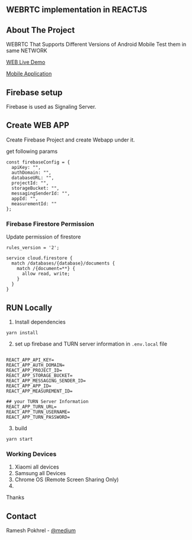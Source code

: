 ## WEBRTC implementation in REACTJS


<!-- ABOUT THE PROJECT -->
## About The Project
WEBRTC That Supports Different Versions of Android Mobile
Test them in same NETWORK

[WEB Live Demo](https://webrtc-398a5.web.app/)

[Mobile Application](https://drive.google.com/file/d/163FOSWQnE5GbyQ6-0GjP41xUWiX_eG44/view?usp=sharing)

## Firebase setup
Firebase is used as Signaling Server. 
## Create WEB APP
Create Firebase Project and create Webapp under it.

get following params

```
const firebaseConfig = {
  apiKey: "",
  authDomain: "",
  databaseURL: "",
  projectId: "",
  storageBucket: "",
  messagingSenderId: "",
  appId: "",
  measurementId: ""
};

```
### Firebase Firestore Permission
Update permission of firestore
```
rules_version = '2';

service cloud.firestore {
  match /databases/{database}/documents {
    match /{document=**} {
      allow read, write;
    }
  }
}

```
## RUN Locally
1. Install dependencies
```
yarn install
```

2. set up firebase and TURN server information in ```.env.local``` file 
```

REACT_APP_API_KEY=
REACT_APP_AUTH_DOMAIN=
REACT_APP_PROJECT_ID=
REACT_APP_STORAGE_BUCKET=
REACT_APP_MESSAGING_SENDER_ID=
REACT_APP_APP_ID=
REACT_APP_MEASUREMENT_ID=

## your TURN Server Information
REACT_APP_TURN_URL=
REACT_APP_TURN_USERNAME=
REACT_APP_TURN_PASSWORD=

```
3. build 

``` 
yarn start

```
### Working Devices
1. Xiaomi all devices
2. Samsung all Devices
3. Chrome OS (Remote Screen Sharing Only)
4. 

Thanks 

## Contact

Ramesh Pokhrel - [@medium](https://kanxoramesh.medium.com)


